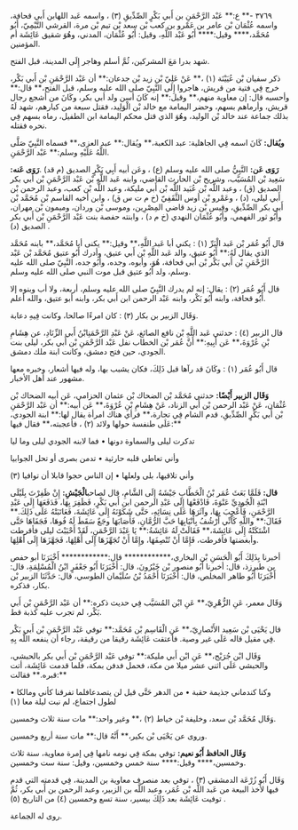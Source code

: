٣٧٦٩ -** ع:** عَبْد الرَّحْمَنِ بن أَبي بَكْرٍ الصِّدِّيقِ (٣) ، واسمه عَبد اللهابن أَبي قحافة، واسمه عُثْمَان بْن عامر بن عَمْرو بن كعب بْن سعد بْن تيم بْن مرة، القرشي التَّيْمِيّ، أَبُو مُحَمَّد،**** وقيل:**** أَبُو عَبْد اللَّهِ، وقيل: أَبُو عُثْمَان، المدني، وهُوَ شقيق عَائِشَة أم المؤمنين.

شهد بدرا مَعَ المشركين، ثُمَّ أسلم وهاجر إِلَى المدينة، قبل الفتح.

ذكر سفيان بْن عُيَيْنَة (١) ،** عَنْ عَلِيّ بْن زيد بْن جدعان:** أن عَبْد الرَّحْمَنِ بْن أَبي بَكْر، خرج فِي فتية من قريش، هاجروا إِلَى النَّبِيّ صلى الله عليه وسلم، قبل الفتح،** قال:** وأحسبه قال: إن معاوية منهم،** وقيل:** إنه كَانَ أسن ولد أبي بكر، وكَانَ من أشجع رجال قريش، وأرماهم بسهم، وحضر اليمامة مع خالد بْن الْوَلِيد، فقتل سبعة من كبارهم، شهد لَهُ بذلك جماعة عند خالد بْن الوليد، وهُوَ الذي قتل محكم اليمامة ابن الطفيل، رماه بسهم فِي نحره فقتله.

**ويُقال:** كَانَ اسمه فِي الجاهلية: عبد الكعبة،** ويُقال:** عبد العزى،** فسماه النَّبِيّ صَلَّى اللَّهُ عَلَيْهِ وسلم:** عَبْد الرَّحْمَنِ.

**رَوَى عَن:** النَّبِيُّ صلى الله عليه وسلم (ع) ، وعَن أبيه أَبِي بَكْرٍ الصديق (م قد) .**رَوَى عَنه:** سَعِيد بْن المُسَيَّب، وشريح بْن الحارث القاضي، وابنه عَبد اللَّهِ بْن عَبْد الرَّحْمَنِ بْن أَبي بكر الصديق (ق) ، وعبد اللَّه بْن عُبَيد اللَّه بْن أَبي مليكة، وعبد اللَّه بْن كعب، وعبد الرحمن بْن أَبي ليلى، (د) ، وعَمْرو بْن أوس الثَّقَفِيّ (خ م ت س ق) ، وابن أخيه القاسم بْن مُحَمَّد بْن أَبي بكر الصِّدِّيقِ، وقيس بْن زيد قاضي المِصْرِين، وموسى بْن وردان، وميمون بْن مهران، وأَبُو ثور الفهمي، وأَبُو عُثْمَان النهدي (خ م د) ، وابنته حفصة بنت عَبْد الرَّحْمَنِ بْن أَبي بكر الصديق (د) .

قال أَبُو عُمَر بْن عَبد الْبَرِّ (١) : يكني أبا عَبد اللَّهِ،** وقيل:** يكنى أبا مُحَمَّد،** بابنه مُحَمَّد الذي يقال لَهُ:** أَبُو عتيق، والد عَبد اللَّهِ بْن أَبي عتيق، وأدرك أَبُو عتيق مُحَمَّد بْن عَبْد الرَّحْمَنِ بْن أَبي بَكْر بْن أَبي قحافة، هُوَ، وأبوه، وجده، وأَبُو جده، النَّبِيّ صلى الله عليه وسلم، ولد أَبُو عتيق قبل موت النبي صلى الله عليه وسلم.

قال أَبُو عُمَر (٢) : يقال: إنه لم يدرك النَّبِيّ صلى الله عليه وسلم، أربعة، ولا أب وبنوه إلا أَبُو قحافة، وابنه أَبُو بَكْر، وابنه عَبْد الرحمن ابن أَبي بكر، وابنه أبو عتيق، والله أعلم.

وَقَال الزبير بن بكار (٣) : كان امرءًا صالحا، وكانت فِيهِ دعابة.

قال الزبير (٤) : حدثني عَبد اللَّهِ بْن نافع الصائغ، عَنْ عَبْدِ الرَّحْمَنِابْنُ أَبي الزِّنَادِ، عن هِشَامِ بْنِ عُرْوَةَ،** عَن أَبِيهِ:** أَنَّ عُمَر بْن الخطاب نفل عَبْد الرَّحْمَنِ بْن أَبي بكر، ليلى بنت الجودي، حين فتح دمشق، وكانت ابنة ملك دمشق.

قال أَبُو عُمَر (١) : وكَانَ قد رآها قبل ذَلِكَ، فكان يشبب بها، وله فيها أشعار، وخبره معها مشهور عند أهل الأخبار.

**وَقَال الزبير أَيْضًا:** حدثني مُحَمَّد بْن الضحاك بْن عثمان الحزامي، عَن أبيه الضحاك بْن عُثْمَان، عَنْ عَبْد الرحمن بْن أَبي الزناد، عَنْ هِشَامِ بْنِ عُرْوَةَ،** عَن أبيه:** أن عَبْد الرَّحْمَنِ بْن أَبي بَكْرٍ الصِّدِّيقِ، قدم الشام فِي تجارة،** فرأي هناك امرأة يقال لها:** ابنة الجودي، عَلَى طنفسة حولها ولائد (٢) ، فأعجبته،** فقال فيها:**

تدكرت ليلى والسماوة دونها • فما لابنه الجودي ليلى وما ليا

وأني تعاطي قلبه حارثية • تدمن بصرى أو تحل الجوابيا

وأني تلاقيها، بلى ولعلها • إن الناس حجوا قابلا أن توافيا (٣)

**قال:** فَلَمَّا بَعَثَ عُمَر بْنُ الْخَطَّابِ جَيْشَهُ إِلَى الشَّامِ، قال لصاحب**الْجَيْشِ:** إِنْ ظَفِرْتَ بِلَيْلَى ابْنَةِ الْجُودِيِّ عَنْوَةَ، فَادْفَعْهَا إِلَى عَبْدِ الرحمن ابن أَبي بَكْرٍ، فَظَفِرَ بِهَا، فَدَفَعَهَا إِلَى عَبْدِ الرَّحْمَنِ، فَأُعْجِبَ بِهَا، وآثَرَهَا عَلَى نِسَائِهِ، حَتَّى شَكَوْنَهُ إِلَى عَائِشَةَ، فَعَاتَبَتْهُ عَلَى ذَلِكَ.** فَقَالَ:** واللَّهِ كَأَنِّي أَرْشُفُ بِأَنْيَابِهَا حَبَّ الرُّمَّانِ، فَأَصَابَهَا وجَعٌ سَقَطَ لَهُ فُوهَا، فَجَفَاهَا حَتَّى اشْتَكَتْهُ إِلَى عَائِشَةَ،** فَقَالَتْ لَهُ عَائِشَةُ:** يَا عَبْدَ الرَّحْمَنِ، لَقَدْ أَحْبَبْتَ ليلى فأقرطت وأبغضتها فأفرطت، فَإِمَّا أَنْ تُنْصِفَهَا، وإِمَّا أَنْ تُجَهِّزَهَا إِلَى أَهْلِهَا، فَجَهَّزَهَا إِلَى أَهْلِهَا.

أخبرنا بِذَلِكَ أَبُو الْحَسَنِ بْن البخاري،************ قال:************ أَخْبَرَنَا أبو حفص بن طبرزذ، قال: أخبرنا أَبُو منصور بْن خَيْرُونَ، قال: أَخْبَرَنَا أَبُو جَعْفَرٍ ابْنُ الْمُسْلِمَةِ، قال: أَخْبَرَنَا أَبُو طاهر المخلص، قال: أَخْبَرَنَا أَحْمَدُ بْنُ سُلَيْمان الطوسي، قال: حَدَّثَنَا الزبير بْن بكار، فذكره.

وَقَال معمر، عَنِ الزُّهْرِيّ،** عَنِ ابْن المُسَيَّب فِي حديث ذكره:** أن عَبْد الرَّحْمَنِ بْن أَبي بَكْر، لم تجرب عليه كذبة قط.

قال يَحْيَى بْن سَعِيد الأَنْصارِيّ،** عَنِ الْقَاسِم بْن مُحَمَّد:** توفي عَبْد الرَّحْمَنِ بْن أَبي بَكْر فِي مقيل قاله عَلَى غير وصية. فأعتقت عَائِشَة رقيقا من رقيقة، رجاء أن ينفعه اللَّه بِهِ.

وَقَال ابْن جُرَيْج،** عَنِ ابْن أَبي مليكة:** توفي عَبْد الرَّحْمَنِ بْن أَبي بكر بالحبشي، والحبشي عَلَى اثني عشر ميلا من مكة، فحمل فدفن بمكة، فلما قدمت عَائِشَة، أتت قبره.** فقالت:**

وكنا كندماني جذيمة حقبة • من الدهر حَتَّى قيل لن يتصدعافلما تفرقنا كأني ومالكا • لطول اجتماع، لم نبت ليلة معا (١)

وَقَال مُحَمَّد بْن سعد، وخليفة بْن خياط (٢) ،** وغير واحد:** مات سنة ثلاث وخمسين.

وروى عن يَحْيَى بْن بكير،** أَنَّهُ قال:** مات سنة أربع وخمسين.

**وَقَال الحافظ أَبُو نعيم:** توفي بمكة فِي نومه نامها فِي إمرة معاوية، سنة ثلاث وخمسين،**** وقيل:**** سنة خمس وخمسين، وقيل: سنة ست وخمسين.

وَقَال أَبُو زُرْعَة الدمشقي (٣) ، توفي بعد منصرف معاوية بن المدينة، فِي قدمته التي قدم فيها لأخذ البيعة من عَبد اللَّه بْن عُمَر، وعبد اللَّه بن الزبير، وعبد الرحمن بن أَبي بكر، ثُمَّ توفيت عَائِشَة بعد ذَلِكَ بيسير، سنة تسع وخمسين (٤) من التاريخ (٥) .

روى له الجماعة.